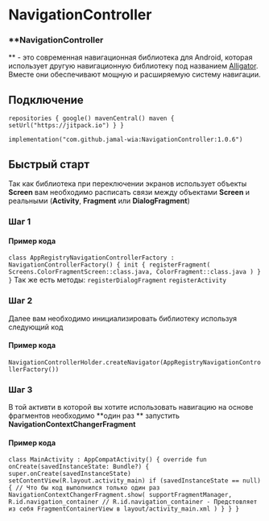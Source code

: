 # **NavigationController**

### **NavigationController
** - это современная навигационная библиотека для Android, которая использует другую навигационную библиотеку под названием [Alligator](https://github.com/aartikov/Alligator). Вместе они обеспечивают мощную и расширяемую систему навигации.

## **Подключение**

`
repositories {
google()
mavenCentral()
maven { setUrl("https://jitpack.io") }
}
`

`implementation("com.github.jamal-wia:NavigationController:1.0.6")`

## **Быстрый старт**

Так как библиотека при переключении экранов использует объекты **Screen** вам необходимо расписать
связи между объектами **Screen** и реальными (**Activity**, **Fragment** или **DialogFragment**)

### Шаг 1

#### Пример кода

`
class AppRegistryNavigationControllerFactory : NavigationControllerFactory() {
init {
registerFragment(
Screens.ColorFragmentScreen::class.java,
ColorFragment::class.java
)
}
}
`
Так же есть методы: `registerDialogFragment` `registerActivity`

### Шаг 2

Далее вам необходимо инициализировать библиотеку используя следующий код

#### Пример кода

`NavigationControllerHolder.createNavigator(AppRegistryNavigationControllerFactory())`

### Шаг 3

В той активти в которой вы хотите использовать навигацию на основе фрагментов необходимо **один раз
** запустить **NavigationContextChangerFragment**

#### Пример кода

`
class MainActivity : AppCompatActivity() {
override fun onCreate(savedInstanceState: Bundle?) {
super.onCreate(savedInstanceState)
setContentView(R.layout.activity_main)
if (savedInstanceState == null) { // Что бы код выполнился только один раз
NavigationContextChangerFragment.show(
supportFragmentManager,
R.id.navigation_container // R.id.navigation_container - Предстовляет из себя FragmentContainerView в layout/activity_main.xml
)
}
}
}
`


